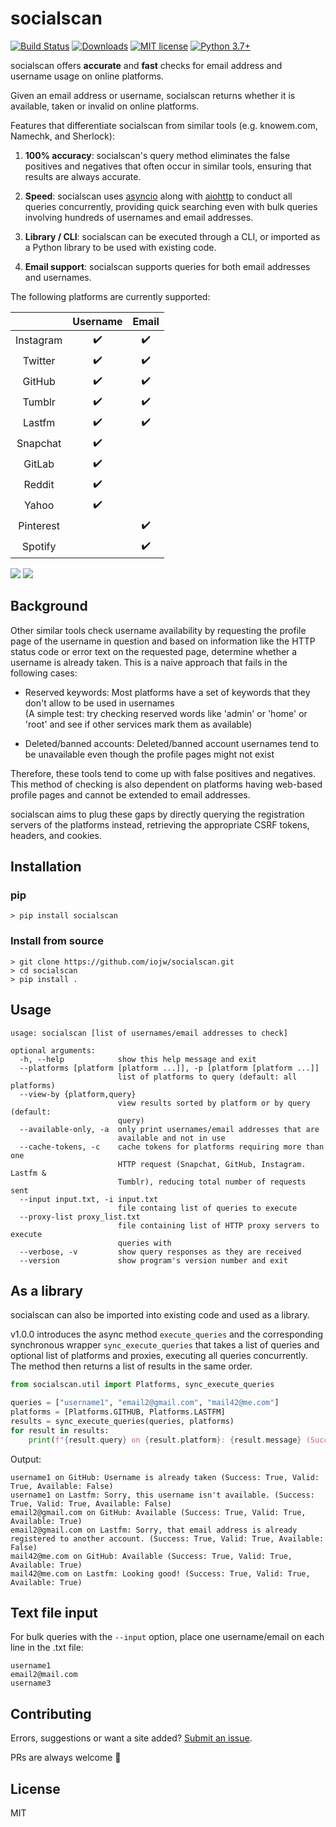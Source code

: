 # socialscan
[![Build Status](https://travis-ci.com/iojw/socialscan.svg?token=4yLRbSuqAQqrjanbzeXs&branch=master)](https://travis-ci.com/iojw/socialscan)
[![Downloads](https://pepy.tech/badge/socialscan/month)](https://pepy.tech/project/socialscan/month)
[![MIT license](https://img.shields.io/badge/License-MIT-blue.svg)](https://mit-license.org/)
[![Python 3.7+](https://img.shields.io/badge/python-3.7+-green.svg)](https://www.python.org/downloads/)

socialscan offers **accurate** and **fast** checks for email address and username usage on online platforms.  

Given an email address or username, socialscan returns whether it is available, taken or invalid on online platforms. 

Features that differentiate socialscan from similar tools (e.g. knowem.com, Namechk, and Sherlock):

1. **100% accuracy**: socialscan's query method eliminates the false positives and negatives that often occur in similar tools, ensuring that results are always accurate.

2. **Speed**: socialscan uses [asyncio](https://docs.python.org/3/library/asyncio.html) along with [aiohttp](https://aiohttp.readthedocs.io/en/stable/) to conduct all queries concurrently, providing quick searching even with bulk queries involving hundreds of usernames and email addresses.

3. **Library / CLI**: socialscan can be executed through a CLI, or imported as a Python library to be used with existing code.

4. **Email support**: socialscan supports queries for both email addresses and usernames.

The following platforms are currently supported:   

|           | Username | Email |
|:---------:|:--------:|:--------:|
| Instagram |     ✔️    |   ✔️   |
| Twitter   |     ✔️    |   ✔️   |
|  GitHub   |     ✔️    |   ✔️   |
|   Tumblr  |     ✔️    |   ✔️   |
|  Lastfm   |     ✔️    |   ✔️   |
|  Snapchat |     ✔️    |        |
| GitLab    |     ✔️    |        |
| Reddit    |     ✔️    |        |
|  Yahoo    |     ✔️    |        |
| Pinterest |            |   ✔️  |
|  Spotify  |            |   ✔️  |

![](https://github.com/iojw/socialscan/raw/master/demo/demo.gif)
![](https://github.com/iojw/socialscan/raw/master/demo/demo100.gif)

## Background

Other similar tools check username availability by requesting the profile page of the username in question and based on information like the HTTP status code or error text on the requested page, determine whether a username is already taken. This is a naive approach that fails in the following cases:

- Reserved keywords: Most platforms have a set of keywords that they don't allow to be used in usernames  
(A simple test: try checking reserved words like 'admin' or 'home' or 'root' and see if other services mark them as available)

- Deleted/banned accounts: Deleted/banned account usernames tend to be unavailable even though the profile pages might not exist

Therefore, these tools tend to come up with false positives and negatives. This method of checking is also dependent on platforms having web-based profile pages and cannot be extended to email addresses.

socialscan aims to plug these gaps by directly querying the registration servers of the platforms instead, retrieving the appropriate CSRF tokens, headers, and cookies. 

## Installation

### pip
```
> pip install socialscan
```

### Install from source
```
> git clone https://github.com/iojw/socialscan.git  
> cd socialscan  
> pip install .
```

## Usage
```
usage: socialscan [list of usernames/email addresses to check]

optional arguments:
  -h, --help            show this help message and exit
  --platforms [platform [platform ...]], -p [platform [platform ...]]
                        list of platforms to query (default: all platforms)
  --view-by {platform,query}
                        view results sorted by platform or by query (default:
                        query)
  --available-only, -a  only print usernames/email addresses that are
                        available and not in use
  --cache-tokens, -c    cache tokens for platforms requiring more than one
                        HTTP request (Snapchat, GitHub, Instagram. Lastfm &
                        Tumblr), reducing total number of requests sent
  --input input.txt, -i input.txt
                        file containg list of queries to execute
  --proxy-list proxy_list.txt
                        file containing list of HTTP proxy servers to execute
                        queries with
  --verbose, -v         show query responses as they are received
  --version             show program's version number and exit
```

## As a library
socialscan can also be imported into existing code and used as a library. 

v1.0.0 introduces the async method `execute_queries` and the corresponding synchronous wrapper `sync_execute_queries` that takes a list of queries and optional list of platforms and proxies, executing all queries concurrently. The method then returns a list of results in the same order.

```python
from socialscan.util import Platforms, sync_execute_queries

queries = ["username1", "email2@gmail.com", "mail42@me.com"]
platforms = [Platforms.GITHUB, Platforms.LASTFM]
results = sync_execute_queries(queries, platforms)
for result in results:
    print(f"{result.query} on {result.platform}: {result.message} (Success: {result.success}, Valid: {result.valid}, Available: {result.available})")
```
Output:
```
username1 on GitHub: Username is already taken (Success: True, Valid: True, Available: False)
username1 on Lastfm: Sorry, this username isn't available. (Success: True, Valid: True, Available: False)
email2@gmail.com on GitHub: Available (Success: True, Valid: True, Available: True)
email2@gmail.com on Lastfm: Sorry, that email address is already registered to another account. (Success: True, Valid: True, Available: False)
mail42@me.com on GitHub: Available (Success: True, Valid: True, Available: True)
mail42@me.com on Lastfm: Looking good! (Success: True, Valid: True, Available: True)
```

## Text file input
For bulk queries with the `--input` option, place one username/email on each line in the .txt file:
```
username1
email2@mail.com
username3
```

## Contributing
Errors, suggestions or want a site added? [Submit an issue](https://github.com/iojw/socialscan/issues). 

PRs are always welcome 🙂

## License
MIT
